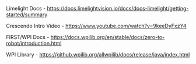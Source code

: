 Limelight Docs - 
https://docs.limelightvision.io/docs/docs-limelight/getting-started/summary 

Crescendo Intro Video - 
https://www.youtube.com/watch?v=9keeDyFxzY4

FIRST/WPI Docs - 
https://docs.wpilib.org/en/stable/docs/zero-to-robot/introduction.html 

WPI Library - 
https://github.wpilib.org/allwpilib/docs/release/java/index.html 
